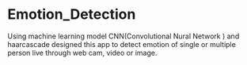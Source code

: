 # Emotion_Detection
Using machine learning model CNN(Convolutional Nural Network ) and haarcascade designed this app to detect emotion of single or multiple person live through web cam, video or image. 
